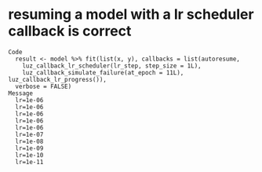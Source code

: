 # resuming a model with a lr scheduler callback is correct

    Code
      result <- model %>% fit(list(x, y), callbacks = list(autoresume,
        luz_callback_lr_scheduler(lr_step, step_size = 1L),
        luz_callback_simulate_failure(at_epoch = 11L), luz_callback_lr_progress()),
      verbose = FALSE)
    Message
      lr=1e-06
      lr=1e-06
      lr=1e-06
      lr=1e-06
      lr=1e-06
      lr=1e-07
      lr=1e-08
      lr=1e-09
      lr=1e-10
      lr=1e-11


